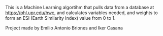 This is  a Machine Learning algortihm that pulls data from a database at https://phl.upr.edu/hwc, and calculates variables needed, and weights to form an ESI (Earth Similarity Index) value from 0 to 1.

Project made by Emilio Antonio Briones and Iker Casana
